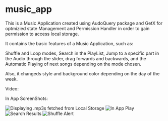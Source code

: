 # music_app


This is a Music Application created using AudoQuery package and GetX for optmizied state Management and Permission Handler in order to gain permission to access local storage. 

It contains the basic features of a Music Application, such as:

Shuffle and Loop modes,
Search in the PlayList,
Jump to a specific part in the Audio through the slider, drag forwards and backwards,
and the Automatic Playing of next songs depending on the mode chosen.

Also, it changeds style and background color depending on the day of the week.

Video:


In App ScreenShots:

![Displaying .mp3s fetched from Local Storage](https://drive.google.com/file/d/1IxnSOhH1zsKWx_shzw-qJHzvfOUh-c6P/view?usp=sharing)
![In App Play](https://drive.google.com/file/d/1IvtjtW6pVx-_KQn4Lvj-g7tfwutJ3eXA/view?usp=sharing)
![Search Results](https://drive.google.com/file/d/1ItAHkgbKS8Fzk33XQM5MA4DER7W5gDpY/view?usp=sharing)
![Shuffle Alert](https://drive.google.com/file/d/1IuAfnDlT2Aus08EpKZYW6BgG59dwsgup/view?usp=sharing)





